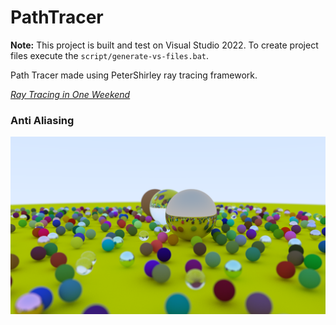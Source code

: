 # PathTracer

**Note:** This project is built and test on Visual Studio 2022. To create project files execute the ```script/generate-vs-files.bat```.

Path Tracer made using PeterShirley ray tracing framework.

[_Ray Tracing in One Weekend_](https://raytracing.github.io/books/RayTracingInOneWeekend.html)

### Anti Aliasing

![Final_Render](Images/FinalRender.png)
